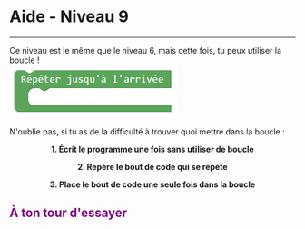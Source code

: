 # Aide - Niveau 9

---

Ce niveau est le même que le niveau 6, mais cette fois, tu peux utiliser la boucle !
<br>![Avancer][Forward]<br>

N'oublie pas, si tu as de la difficulté à trouver quoi mettre dans la boucle :

<p style="text-align: center;font-weight: bold">1. Écrit le programme une fois sans utiliser de boucle</p>

<p style="text-align: center;font-weight: bold">2. Repère le bout de code qui se répète</p>

<p style="text-align: center;font-weight: bold">3. Place le bout de code une seule fois dans la boucle</p>


## <span style="color: #800080">À ton tour d'essayer</span>
[Forward]: img/bloc_jusqua_fin.png